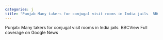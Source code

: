 ```yaml
---
categories: j
title: "Punjab Many takers for conjugal visit rooms in India jails  BBC"
---
```

Punjab: Many takers for conjugal visit rooms in India jails&nbsp;&nbsp;BBCView Full coverage on Google News